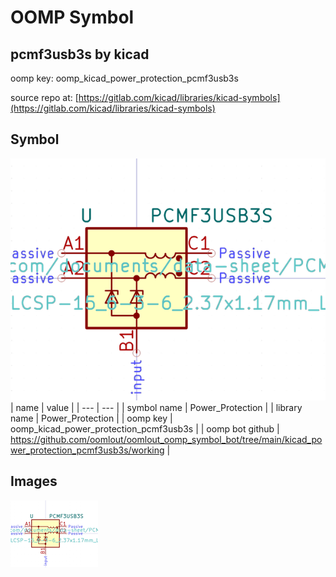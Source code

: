 # OOMP Symbol  
## pcmf3usb3s  by kicad  
  
oomp key: oomp_kicad_power_protection_pcmf3usb3s  
  
source repo at: [https://gitlab.com/kicad/libraries/kicad-symbols](https://gitlab.com/kicad/libraries/kicad-symbols)  
## Symbol  
  
[![working.png](working_600.png)](working.png)  
| name | value | 
| --- | --- | 
| symbol name | Power_Protection | 
| library name | Power_Protection | 
| oomp key | oomp_kicad_power_protection_pcmf3usb3s | 
| oomp bot github | https://github.com/oomlout/oomlout_oomp_symbol_bot/tree/main/kicad_power_protection_pcmf3usb3s/working | 
## Images  
  
[![working.png](working_140.png)](working.png)  
